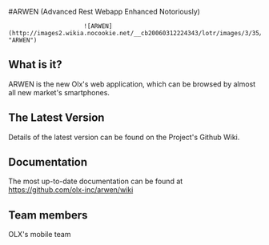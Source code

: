 #ARWEN (Advanced Rest Webapp Enhanced Notoriously)

                         ![ARWEN](http://images2.wikia.nocookie.net/__cb20060312224343/lotr/images/3/35/Arwen_sword.PNG "ARWEN")

## What is it?

ARWEN is the new Olx's web application, which can be browsed by almost all new market's  smartphones.

## The Latest Version

Details of the latest version can be found on the Project's Github Wiki.

##  Documentation

The most up-to-date documentation can be found at https://github.com/olx-inc/arwen/wiki

##  Team members

OLX's mobile team
